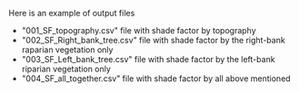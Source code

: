 Here is an example of output files

- "001_SF_topography.csv" file with shade factor by topography
- "002_SF_Right_bank_tree.csv" file with shade factor by the right-bank raparian vegetation only
- "003_SF_Left_bank_tree.csv" file with shade factor by the left-bank riparian vegetation only
- "004_SF_all_together.csv" file with shade factor by all above mentioned
